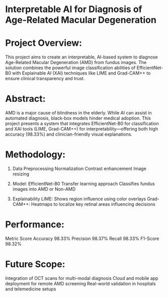 # Interpretable AI for Diagnosis of Age-Related Macular Degeneration

# Project Overview:

This project aims to create an interpretable, AI-based system to diagnose Age-Related Macular Degeneration (AMD) from fundus images. The solution combines the powerful image classification abilities of EfficientNet-B0 with Explainable AI (XAI) techniques like LIME and Grad-CAM++ to ensure clinical transparency and trust.

# Abstract:

AMD is a major cause of blindness in the elderly. While AI can assist in automated diagnosis, black-box models hinder medical adoption. This project presents a system that integrates EfficientNet-B0 for classification and XAI tools (LIME, Grad-CAM++) for interpretability—offering both high accuracy (98.33%) and clinician-friendly visual explanations.

# Methodology:

1. Data Preprocessing
Normalization
Contrast enhancement
Image resizing

2. Model: EfficientNet-B0
Transfer learning approach
Classifies fundus images into AMD or Non-AMD

3. Explainability
LIME: Shows region influence using color overlays
Grad-CAM++: Heatmaps to localize key retinal areas influencing decisions

# Performance:

Metric	Score
Accuracy	98.33%
Precision	98.37%
Recall	98.33%
F1-Score	98.32%

# Future Scope:

Integration of OCT scans for multi-modal diagnosis
Cloud and mobile app deployment for remote AMD screening
Real-world validation in hospitals and telemedicine setups
